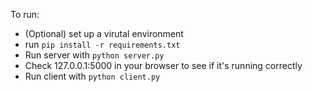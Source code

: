 To run:

* (Optional) set up a virutal environment
* run `pip install -r requirements.txt`
* Run server with `python server.py`
* Check 127.0.0.1:5000 in your browser to see if it's running correctly
* Run client with `python client.py`
